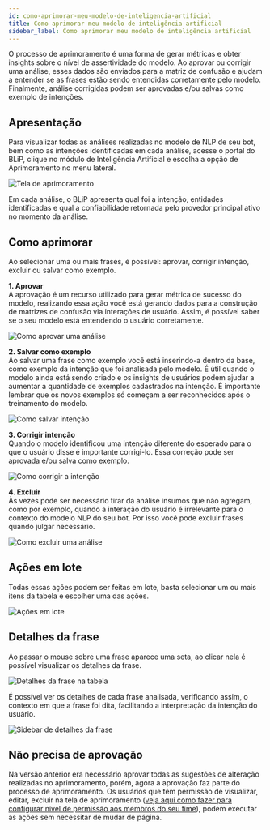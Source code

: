 ```yaml
---
id: como-aprimorar-meu-modelo-de-inteligencia-artificial
title: Como aprimorar meu modelo de inteligência artificial
sidebar_label: Como aprimorar meu modelo de inteligência artificial
---
```


O processo de aprimoramento é uma forma de gerar métricas e obter insights sobre o nível de assertividade do modelo. Ao aprovar ou corrigir uma análise, esses dados são enviados para a matriz de confusão e ajudam a entender se as frases estão sendo entendidas corretamente pelo modelo. Finalmente, análise corrigidas podem ser aprovadas e/ou salvas como exemplo de intenções.

## Apresentação

Para visualizar todas as análises realizadas no modelo de NLP de seu bot, bem como as intenções identificadas em cada análise, acesse o portal do BLiP, clique no módulo de Inteligência Artificial e escolha a opção de Aprimoramento no menu lateral.

![Tela de aprimoramento](/img/ai/nlp/como-aprimorar-meu-modelo-de-inteligencia-artificial-1.png)

Em cada análise, o BLiP apresenta qual foi a intenção, entidades identificadas e qual a confiabilidade retornada pelo provedor principal ativo no momento da análise.

## Como aprimorar

Ao selecionar uma ou mais frases, é possível: aprovar, corrigir intenção, excluir ou salvar como exemplo.

**1. Aprovar**  
A aprovação é um recurso utilizado para gerar métrica de sucesso do modelo, realizando essa ação você está gerando dados para a construção de matrizes de confusão via interações de usuário. Assim, é possível saber se o seu modelo está entendendo o usuário corretamente.

![Como aprovar uma análise](/img/ai/nlp/como-aprimorar-meu-modelo-de-inteligencia-artificial-2.png)

**2. Salvar como exemplo**  
Ao salvar uma frase como exemplo você está inserindo-a dentro da base, como exemplo da intenção que foi analisada pelo modelo. É útil quando o modelo ainda está sendo criado e os insights de usuários podem ajudar a aumentar a quantidade de exemplos cadastrados na intenção.  É importante lembrar que os novos exemplos só começam a ser reconhecidos após o treinamento do modelo.

![Como salvar intenção](/img/ai/nlp/como-aprimorar-meu-modelo-de-inteligencia-artificial-3.png)

**3. Corrigir intenção**  
Quando o modelo  identificou uma intenção diferente do esperado para o que o usuário disse é importante corrigi-lo. Essa correção pode ser aprovada e/ou salva como exemplo.

![Como corrigir a intenção](/img/ai/nlp/como-aprimorar-meu-modelo-de-inteligencia-artificial-4.png)

**4. Excluir**  
Às vezes pode ser necessário tirar da análise insumos que não agregam, como por exemplo, quando a interação do usuário é irrelevante para o contexto do modelo NLP do seu bot. Por isso você pode excluir frases quando julgar necessário.

![Como excluir uma análise](/img/ai/nlp/como-aprimorar-meu-modelo-de-inteligencia-artificial-5.png)

## Ações em lote

Todas essas ações podem ser feitas em lote, basta selecionar um ou mais itens da tabela e escolher uma das ações.

![Ações em lote](/img/ai/nlp/como-aprimorar-meu-modelo-de-inteligencia-artificial-6.png)

## Detalhes da frase

Ao passar o mouse sobre uma frase aparece uma seta, ao clicar nela é possível visualizar os detalhes da frase.

![Detalhes da frase na tabela](/img/ai/nlp/como-aprimorar-meu-modelo-de-inteligencia-artificial-7.png)

É possível ver os detalhes de cada frase analisada, verificando assim, o contexto em que a frase foi dita, facilitando a interpretação da intenção do usuário.

![Sidebar de detalhes da frase](/img/ai/nlp/como-aprimorar-meu-modelo-de-inteligencia-artificial-8.png)

## Não precisa de aprovação

Na versão anterior era necessário aprovar todas as sugestões de alteração realizadas no aprimoramento, porém, agora a aprovação faz parte do processo de aprimoramento. Os usuários que têm permissão de visualizar, editar, excluir na tela de aprimoramento ([veja aqui como fazer para configurar nível de permissão aos membros do seu time](https://help.blip.ai/docs/management/gerenciando-permissoes-acesso-equipe/)), podem executar as ações sem necessitar de mudar de página.
